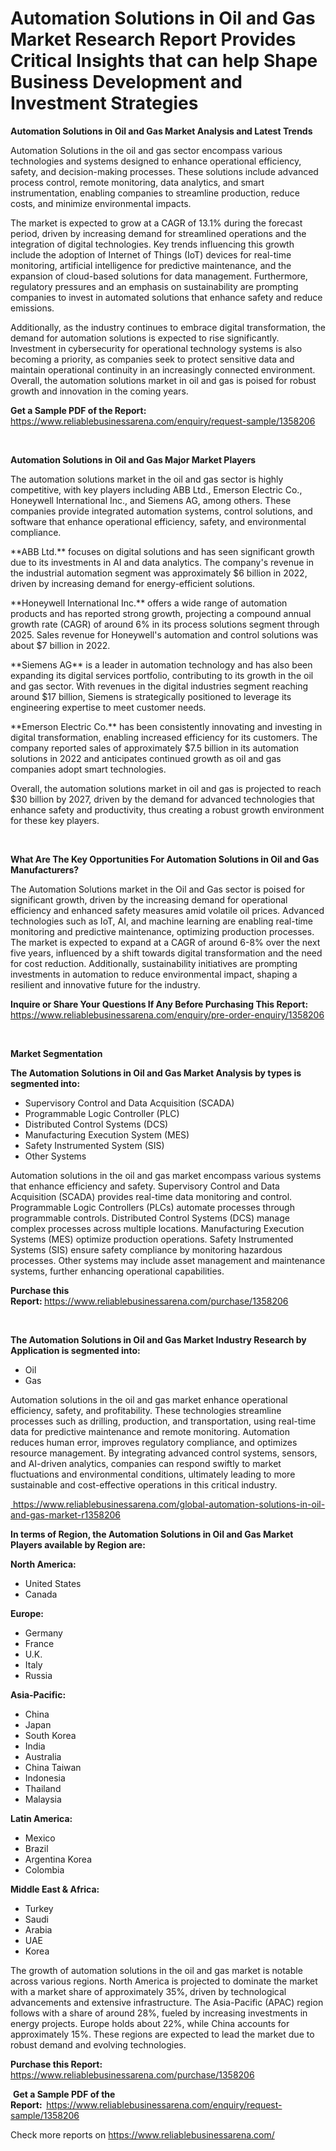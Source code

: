<p><h1>Automation Solutions in Oil and Gas Market Research Report Provides Critical Insights that can help Shape Business Development and Investment Strategies</h1></p><p><strong>Automation Solutions in Oil and Gas Market Analysis and Latest Trends</strong></p>
<p><p>Automation Solutions in the oil and gas sector encompass various technologies and systems designed to enhance operational efficiency, safety, and decision-making processes. These solutions include advanced process control, remote monitoring, data analytics, and smart instrumentation, enabling companies to streamline production, reduce costs, and minimize environmental impacts. </p><p>The market is expected to grow at a CAGR of 13.1% during the forecast period, driven by increasing demand for streamlined operations and the integration of digital technologies. Key trends influencing this growth include the adoption of Internet of Things (IoT) devices for real-time monitoring, artificial intelligence for predictive maintenance, and the expansion of cloud-based solutions for data management. Furthermore, regulatory pressures and an emphasis on sustainability are prompting companies to invest in automated solutions that enhance safety and reduce emissions.</p><p>Additionally, as the industry continues to embrace digital transformation, the demand for automation solutions is expected to rise significantly. Investment in cybersecurity for operational technology systems is also becoming a priority, as companies seek to protect sensitive data and maintain operational continuity in an increasingly connected environment. Overall, the automation solutions market in oil and gas is poised for robust growth and innovation in the coming years.</p></p>
<p><strong>Get a Sample PDF of the Report:&nbsp;</strong> <a href="https://www.reliablebusinessarena.com/enquiry/request-sample/1358206?utm_campaign=2529&utm_medium=2&utm_source=Github&utm_content=ia&utm_term=11032025&utm_id=automation-solutions-in-oil-and-gas">https://www.reliablebusinessarena.com/enquiry/request-sample/1358206</a></p>
<p>&nbsp;</p>
<p><strong>Automation Solutions in Oil and Gas Major Market Players</strong></p>
<p><p>The automation solutions market in the oil and gas sector is highly competitive, with key players including ABB Ltd., Emerson Electric Co., Honeywell International Inc., and Siemens AG, among others. These companies provide integrated automation systems, control solutions, and software that enhance operational efficiency, safety, and environmental compliance.</p><p>**ABB Ltd.** focuses on digital solutions and has seen significant growth due to its investments in AI and data analytics. The company's revenue in the industrial automation segment was approximately $6 billion in 2022, driven by increasing demand for energy-efficient solutions.</p><p>**Honeywell International Inc.** offers a wide range of automation products and has reported strong growth, projecting a compound annual growth rate (CAGR) of around 6% in its process solutions segment through 2025. Sales revenue for Honeywell's automation and control solutions was about $7 billion in 2022.</p><p>**Siemens AG** is a leader in automation technology and has also been expanding its digital services portfolio, contributing to its growth in the oil and gas sector. With revenues in the digital industries segment reaching around $17 billion, Siemens is strategically positioned to leverage its engineering expertise to meet customer needs.</p><p>**Emerson Electric Co.** has been consistently innovating and investing in digital transformation, enabling increased efficiency for its customers. The company reported sales of approximately $7.5 billion in its automation solutions in 2022 and anticipates continued growth as oil and gas companies adopt smart technologies.</p><p>Overall, the automation solutions market in oil and gas is projected to reach $30 billion by 2027, driven by the demand for advanced technologies that enhance safety and productivity, thus creating a robust growth environment for these key players.</p></p>
<p>&nbsp;</p>
<p><strong>What Are The Key Opportunities For Automation Solutions in Oil and Gas Manufacturers?</strong></p>
<p><p>The Automation Solutions market in the Oil and Gas sector is poised for significant growth, driven by the increasing demand for operational efficiency and enhanced safety measures amid volatile oil prices. Advanced technologies such as IoT, AI, and machine learning are enabling real-time monitoring and predictive maintenance, optimizing production processes. The market is expected to expand at a CAGR of around 6-8% over the next five years, influenced by a shift towards digital transformation and the need for cost reduction. Additionally, sustainability initiatives are prompting investments in automation to reduce environmental impact, shaping a resilient and innovative future for the industry.</p></p>
<p><strong>Inquire or Share Your Questions If Any Before Purchasing This Report:</strong> <a href="https://www.reliablebusinessarena.com/enquiry/pre-order-enquiry/1358206?utm_campaign=2529&utm_medium=2&utm_source=Github&utm_content=ia&utm_term=11032025&utm_id=automation-solutions-in-oil-and-gas">https://www.reliablebusinessarena.com/enquiry/pre-order-enquiry/1358206</a></p>
<p>&nbsp;</p>
<p><strong>Market Segmentation</strong></p>
<p><strong>The Automation Solutions in Oil and Gas Market Analysis by types is segmented into:</strong></p>
<p><ul><li>Supervisory Control and Data Acquisition (SCADA)</li><li>Programmable Logic Controller (PLC)</li><li>Distributed Control Systems (DCS)</li><li>Manufacturing Execution System (MES)</li><li>Safety Instrumented System (SIS)</li><li>Other Systems</li></ul></p>
<p><p>Automation solutions in the oil and gas market encompass various systems that enhance efficiency and safety. Supervisory Control and Data Acquisition (SCADA) provides real-time data monitoring and control. Programmable Logic Controllers (PLCs) automate processes through programmable controls. Distributed Control Systems (DCS) manage complex processes across multiple locations. Manufacturing Execution Systems (MES) optimize production operations. Safety Instrumented Systems (SIS) ensure safety compliance by monitoring hazardous processes. Other systems may include asset management and maintenance systems, further enhancing operational capabilities.</p></p>
<p><strong>Purchase this Report:&nbsp;</strong><a href="https://www.reliablebusinessarena.com/purchase/1358206?utm_campaign=2529&utm_medium=2&utm_source=Github&utm_content=ia&utm_term=11032025&utm_id=automation-solutions-in-oil-and-gas">https://www.reliablebusinessarena.com/purchase/1358206</a></p>
<p>&nbsp;</p>
<p><strong>The Automation Solutions in Oil and Gas Market Industry Research by Application is segmented into:</strong></p>
<p><ul><li>Oil</li><li>Gas</li></ul></p>
<p><p>Automation solutions in the oil and gas market enhance operational efficiency, safety, and profitability. These technologies streamline processes such as drilling, production, and transportation, using real-time data for predictive maintenance and remote monitoring. Automation reduces human error, improves regulatory compliance, and optimizes resource management. By integrating advanced control systems, sensors, and AI-driven analytics, companies can respond swiftly to market fluctuations and environmental conditions, ultimately leading to more sustainable and cost-effective operations in this critical industry.</p></p>
<p><a href="https://www.reliablebusinessarena.com/global-automation-solutions-in-oil-and-gas-market-r1358206?utm_campaign=2529&utm_medium=2&utm_source=Github&utm_content=ia&utm_term=11032025&utm_id=automation-solutions-in-oil-and-gas">&nbsp;https://www.reliablebusinessarena.com/global-automation-solutions-in-oil-and-gas-market-r1358206</a></p>
<p><strong>In terms of Region, the Automation Solutions in Oil and Gas Market Players available by Region are:</strong></p>
<p>
    <p> <strong> North America: </strong>
        <ul>
            <li>United States</li>
            <li>Canada</li>
        </ul>
        </p> 
    <p> <strong> Europe: </strong>
        <ul>
            <li>Germany</li>
            <li>France</li>
            <li>U.K.</li>
            <li>Italy</li>
            <li>Russia</li>
        </ul>
        </p> 
    <p> <strong> Asia-Pacific: </strong>
        <ul>
            <li>China</li>
            <li>Japan</li>
            <li>South Korea</li>
            <li>India</li>
            <li>Australia</li>
            <li>China Taiwan</li>
            <li>Indonesia</li>
            <li>Thailand</li>
            <li>Malaysia</li>
        </ul>
        </p> 
    <p> <strong> Latin America: </strong>
        <ul>
            <li>Mexico</li>
            <li>Brazil</li>
            <li>Argentina Korea</li>
            <li>Colombia</li>
        </ul>
        </p> 
    <p> <strong> Middle East & Africa: </strong>
        <ul>
            <li>Turkey</li>
            <li>Saudi</li>
            <li>Arabia</li>
            <li>UAE</li>
            <li>Korea</li>
        </ul>
    </p>
    </p>
<p><p>The growth of automation solutions in the oil and gas market is notable across various regions. North America is projected to dominate the market with a market share of approximately 35%, driven by technological advancements and extensive infrastructure. The Asia-Pacific (APAC) region follows with a share of around 28%, fueled by increasing investments in energy projects. Europe holds about 22%, while China accounts for approximately 15%. These regions are expected to lead the market due to robust demand and evolving technologies.</p></p>
<p><strong>Purchase this Report: </strong><a href="https://www.reliablebusinessarena.com/purchase/1358206?utm_campaign=2529&utm_medium=2&utm_source=Github&utm_content=ia&utm_term=11032025&utm_id=automation-solutions-in-oil-and-gas">https://www.reliablebusinessarena.com/purchase/1358206</a></p>
<p>&nbsp;<strong>Get a Sample PDF of the Report:&nbsp;&nbsp;</strong><a href="https://www.reliablebusinessarena.com/enquiry/request-sample/1358206?utm_campaign=2529&utm_medium=2&utm_source=Github&utm_content=ia&utm_term=11032025&utm_id=automation-solutions-in-oil-and-gas">https://www.reliablebusinessarena.com/enquiry/request-sample/1358206</a></p>
<p><strong></strong></p>
<p>Check more reports on <a href="https://www.reliablebusinessarena.com/?utm_campaign=2529&utm_medium=2&utm_source=Github&utm_content=ia&utm_term=11032025&utm_id=automation-solutions-in-oil-and-gas">https://www.reliablebusinessarena.com/</a></p>